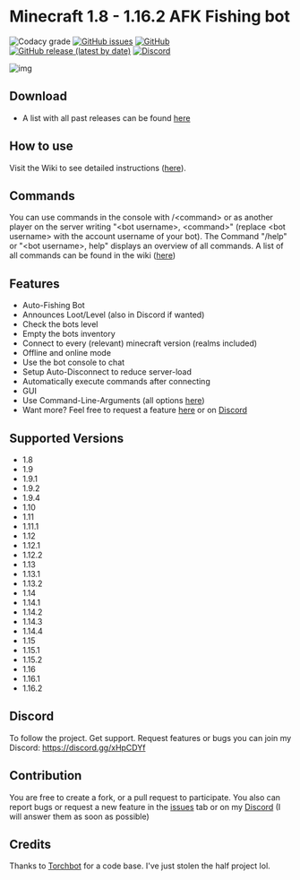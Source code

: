 Minecraft 1.8 - 1.16.2 AFK Fishing bot
=============
![Codacy grade](https://img.shields.io/codacy/grade/05f0f6a5d76444a1b710f911b661bf1d)
[![GitHub issues](https://img.shields.io/github/issues/MrKinau/FishingBot)](https://github.com/MrKinau/FishingBot/issues)
[![GitHub](https://img.shields.io/github/license/MrKinau/FishingBot)](https://github.com/MrKinau/FishingBot/blob/master/LICENSE)
[![GitHub release (latest by date)](https://img.shields.io/github/v/release/MrKinau/FishingBot)](https://github.com/MrKinau/FishingBot/releases/latest)
[![Discord](https://img.shields.io/discord/550764567282712583?logo=discord)](https://discord.gg/xHpCDYf)

![img](https://screens.kinau.systems/928b8dda-e300-4dc4-b04b-d1798ca833d6.png)
## Download
- A list with all past releases can be found [here](https://github.com/MrKinau/FishingBot/releases)

## How to use
Visit the Wiki to see detailed instructions ([here](https://github.com/MrKinau/FishingBot/wiki#how-do-i-use-the-bot)).

## Commands
You can use commands in the console with /\<command\> or as another player on the server writing "\<bot username\>, \<command\>" (replace \<bot username\> with the account username of your bot).
The Command "/help" or "\<bot username\>, help" displays an overview of all commands.
A list of all commands can be found in the wiki ([here](https://github.com/MrKinau/FishingBot/wiki/commands))

## Features
- Auto-Fishing Bot
- Announces Loot/Level (also in Discord if wanted)
- Check the bots level
- Empty the bots inventory
- Connect to every (relevant) minecraft version (realms included)
- Offline and online mode
- Use the bot console to chat
- Setup Auto-Disconnect to reduce server-load
- Automatically execute commands after connecting
- GUI
- Use Command-Line-Arguments (all options [here](https://github.com/MrKinau/FishingBot/wiki/command-line-options))
- Want more? Feel free to request a feature [here](https://github.com/MrKinau/FishingBot/issues) or on [Discord](https://discord.gg/xHpCDYf)

## Supported Versions
- 1.8
- 1.9
- 1.9.1
- 1.9.2
- 1.9.4
- 1.10
- 1.11
- 1.11.1
- 1.12
- 1.12.1
- 1.12.2
- 1.13
- 1.13.1
- 1.13.2
- 1.14
- 1.14.1
- 1.14.2
- 1.14.3
- 1.14.4
- 1.15
- 1.15.1
- 1.15.2
- 1.16
- 1.16.1
- 1.16.2

## Discord
To follow the project. Get support. Request features or bugs you can join my Discord: https://discord.gg/xHpCDYf

## Contribution
You are free to create a fork, or a pull request to participate. You also can report bugs or request a new feature in the [issues](https://github.com/MrKinau/FishingBot/issues) tab or on my [Discord](https://discord.gg/xHpCDYf) (I will answer them as soon as possible)

## Credits
Thanks to [Torchbot](https://github.com/woder/TorchBot) for a code base. I've just stolen the half project lol.
